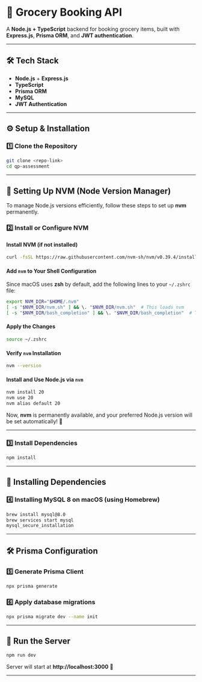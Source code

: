 # 🛒 Grocery Booking API  

A **Node.js + TypeScript** backend for booking grocery items, built with **Express.js**, **Prisma ORM**, and **JWT authentication**.

---

## 🛠️ Tech Stack  
- **Node.js** + **Express.js**  
- **TypeScript**  
- **Prisma ORM**  
- **MySQL**  
- **JWT Authentication**  

---

## ⚙️ Setup & Installation  

### 1️⃣ Clone the Repository  
```sh
git clone <repo-link>
cd qp-assessment
```

---

## 🚀 Setting Up NVM (Node Version Manager)

To manage Node.js versions efficiently, follow these steps to set up **nvm** permanently.

### 2️⃣ Install or Configure NVM  
#### Install NVM (if not installed)
```sh
curl -fsSL https://raw.githubusercontent.com/nvm-sh/nvm/v0.39.4/install.sh | bash
```

#### Add `nvm` to Your Shell Configuration  
Since macOS uses **zsh** by default, add the following lines to your `~/.zshrc` file:

```sh
export NVM_DIR="$HOME/.nvm"
[ -s "$NVM_DIR/nvm.sh" ] && \. "$NVM_DIR/nvm.sh"  # This loads nvm
[ -s "$NVM_DIR/bash_completion" ] && \. "$NVM_DIR/bash_completion"  # This loads nvm bash_completion
```

#### Apply the Changes  
```sh
source ~/.zshrc
```

#### Verify `nvm` Installation  
```sh
nvm --version
```

#### Install and Use Node.js via `nvm`  
```sh
nvm install 20
nvm use 20
nvm alias default 20
```

Now, **nvm** is permanently available, and your preferred Node.js version will be set automatically! 🚀

---

### 3️⃣ Install Dependencies  
```sh
npm install
```

---

## 📌 Installing Dependencies

### 4️⃣ Installing MySQL 8 on macOS (using Homebrew)
```sh
brew install mysql@8.0
brew services start mysql
mysql_secure_installation
```

---

## 🛠️ Prisma Configuration  

### 5️⃣ Generate Prisma Client  
```sh
npx prisma generate
```

### 6️⃣ Apply database migrations  
```sh
npx prisma migrate dev --name init
```

---

## 🚀 Run the Server  
```sh
npm run dev
```
Server will start at **http://localhost:3000** 🚀  

---
